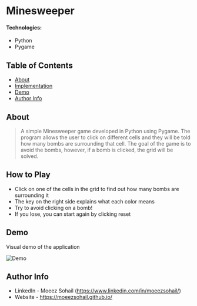 # Minesweeper

#### Technologies:

- Python
- Pygame

## Table of Contents

- [About](#about)
- [Implementation](#implementation)
- [Demo](#demo)
- [Author Info](#author-info)

## About

> A simple Minesweeper game developed in Python using Pygame. The program allows the user to click on different cells and they will be told how many bombs are surrounding that cell. The goal of the game is to avoid the bombs, however, if a bomb is clicked, the grid will be solved. 

## How to Play

- Click on one of the cells in the grid to find out how many bombs are surrounding it
- The key on the right side explains what each color means
- Try to avoid clicking on a bomb!
- If you lose, you can start again by clicking reset

## Demo

Visual demo of the application

![Demo](README-images/Demo.gif)

## Author Info

- LinkedIn - Moeez Sohail (https://www.linkedin.com/in/moeezsohail/)
- Website - https://moeezsohail.github.io/
